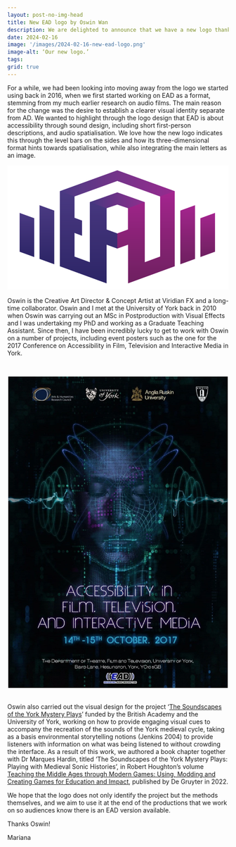 ```yaml
---
layout: post-no-img-head
title: New EAD logo by Oswin Wan
description: We are delighted to announce that we have a new logo thanks to the wonderfully talented Oswin Wan.
date: 2024-02-16
image: '/images/2024-02-16-new-ead-logo.png'
image-alt: ‘Our new logo.’
tags: 
grid: true
---
```


For a while, we had been looking into moving away from the logo we started using back in 2016, when we first started working on EAD as a format, stemming from my much earlier research on audio films. The main reason for the change was the desire to establish a clearer visual identity separate from AD. We wanted to highlight through the logo design that EAD is about accessibility through sound design, including short first-person descriptions, and audio spatialisation.  We love how the new logo indicates this through the level bars on the sides and how its three-dimensional format hints towards spatialisation, while also integrating the main letters as an image.

![](/images/2024-02-16-new-ead-logo.png)

Oswin is the Creative Art Director & Concept Artist at Viridian FX and a long-time collaborator. Oswin and I met at the University of York back in 2010 when Oswin was carrying out an MSc in Postproduction with Visual Effects and I was undertaking my PhD and working as a Graduate Teaching Assistant. Since then, I have been incredibly lucky to get to work with Oswin on a number of projects, including event posters such as the one for the 2017 Conference on Accessibility in Film, Television and Interactive Media in York. 

<br><center><img src="../images/2017-11-14-conference-on-accessibility-in-film-television-and-interactive-media-poster.webp" width="500" alt="Conference poster with futuristic design."></center><br>

Oswin also carried out the visual design for the project ‘[The Soundscapes of the York Mystery Plays](http://soundscapesyorkmysteryplays.com/soundscape/)’ funded by the British Academy and the University of York, working on how to provide engaging visual cues to accompany the recreation of the sounds of the York medieval cycle, taking as a basis environmental storytelling notions (Jenkins 2004) to provide listeners with information on what was being listened to without crowding the interface. As a result of this work, we authored a book chapter together with Dr Marques Hardin, titled ‘The Soundscapes of the York Mystery Plays: Playing with Medieval Sonic Histories’, in Robert Houghton’s volume [Teaching the Middle Ages through Modern Games: Using, Modding and Creating Games for Education and Impact](https://www.degruyter.com/document/doi/10.1515/9783110712032/html?lang=en), published by De Gruyter in 2022.

We hope that the logo does not only identify the project but the methods themselves, and we aim to use it at the end of the productions that we work on so audiences know there is an EAD version available. 

Thanks Oswin!

Mariana
